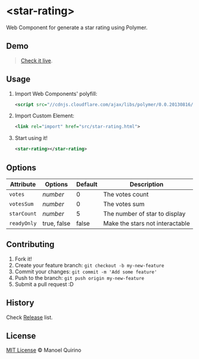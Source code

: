 # &lt;star-rating&gt;

Web Component for generate a star rating using Polymer.

## Demo

> [Check it live](http://manoelneto.github.io/star-rating/demo.html).

## Usage

1. Import Web Components' polyfill:

	```xml
	<script src="//cdnjs.cloudflare.com/ajax/libs/polymer/0.0.20130816/polymer.min.js"></script>
	```

2. Import Custom Element:

	```xml
	<link rel="import" href="src/star-rating.html">
	```

3. Start using it!

	```xml
	<star-rating></star-rating>
	```

## Options

Attribute     | Options             | Default        | Description
---           | ---                 | ---            | ---
`votes`      | *number* | 0 | The votes count
`votesSum` | *number* | 0 | The votes sum 
`starCount`        | *number* | 5 | The number of star to display
`readyOnly`        | true, false | false | Make the stars not interactable

## Contributing

1. Fork it!
2. Create your feature branch: `git checkout -b my-new-feature`
3. Commit your changes: `git commit -m 'Add some feature'`
4. Push to the branch: `git push origin my-new-feature`
5. Submit a pull request :D

## History

Check [Release](https://github.com/manoelneto/star-rating/releases/) list.

## License

[MIT License](http://mit-license.org/) © Manoel Quirino
